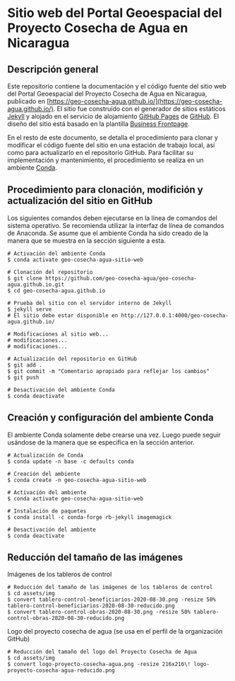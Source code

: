 # Sitio web del Portal Geoespacial del Proyecto Cosecha de Agua en Nicaragua

## Descripción general
Este repositorio contiene la documentación y el código fuente del sitio web del Portal Geoespacial del Proyecto Cosecha de Agua en Nicaragua, publicado en [https://geo-cosecha-agua.github.io/](https://geo-cosecha-agua.github.io/). El sitio fue construído con el generador de sitios estáticos [Jekyll](https://jekyllrb.com/) y alojado en el servicio de alojamiento [GitHub Pages](https://pages.github.com/) de [GitHub](https://github.com/). El diseño del sitio está basado en la plantilla [Business Frontpage](https://jekyll-themes.com/business-frontpage/).

En el resto de este documento, se detalla el procedimiento para clonar y modificar el código fuente del sitio en una estación de trabajo local, así como para actualizarlo en el repositorio GitHub. Para facilitar su implementación y mantenimiento, el procedimiento se realiza en un ambiente [Conda](https://docs.conda.io/).

## Procedimiento para clonación, modifición y actualización del sitio en GitHub
Los siguientes comandos deben ejecutarse en la línea de comandos del sistema operativo. Se recomienda utilizar la interfaz de línea de comandos de Anaconda. Se asume que el ambiente Conda ha sido creado de la manera que se muestra en la sección siguiente a esta.
```shell
# Activación del ambiente Conda
$ conda activate geo-cosecha-agua-sitio-web

# Clonación del repositorio
$ git clone https://github.com/geo-cosecha-agua/geo-cosecha-agua.github.io.git
$ cd geo-cosecha-agua.github.io

# Prueba del sitio con el servidor interno de Jekyll
$ jekyll serve
# El sitio debe estar disponible en http://127.0.0.1:4000/geo-cosecha-agua.github.io/

# Modificaciones al sitio web...
# modificaciones...
# modificaciones...

# Actualización del repositorio en GitHub
$ git add .
$ git commit -m "Comentario apropiado para reflejar los cambios"
$ git push

# Desactivación del ambiente Conda
$ conda deactivate
```

## Creación y configuración del ambiente Conda
El ambiente Conda solamente debe crearse una vez. Luego puede seguir usándose de la manera que se especifica en la sección anterior.
```shell
# Actualización de Conda
$ conda update -n base -c defaults conda

# Creación del ambiente
$ conda create -n geo-cosecha-agua-sitio-web

# Activación del ambiente
$ conda activate geo-cosecha-agua-sitio-web

# Instalación de paquetes
$ conda install -c conda-forge rb-jekyll imagemagick

# Desactivación del ambiente
$ conda deactivate
```

## Reducción del tamaño de las imágenes
Imágenes de los tableros de control
```shell
# Reducción del tamaño de las imágenes de los tableros de control
$ cd assets/img
$ convert tablero-control-beneficiarios-2020-08-30.png -resize 50% tablero-control-beneficiarios-2020-08-30-reducido.png
$ convert tablero-control-obras-2020-08-30.png -resize 50% tablero-control-obras-2020-08-30-reducido.png
```

Logo del proyecto cosecha de agua (se usa en el perfil de la organización GitHub)
```shell
# Reducción del tamaño del logo del Proyecto Cosecha de Agua
$ cd assets/img
$ convert logo-proyecto-cosecha-agua.png -resize 216x216\! logo-proyecto-cosecha-agua-reducido.png
```
